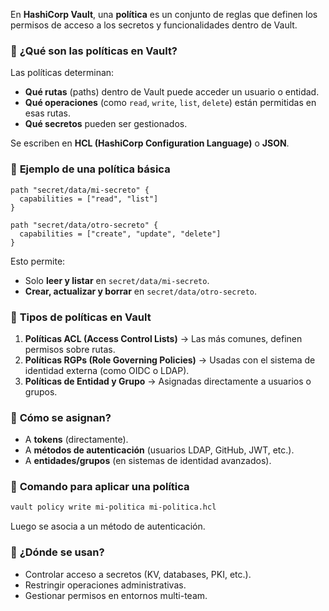 En **HashiCorp Vault**, una **política** es un conjunto de reglas que definen los permisos de acceso a los secretos y funcionalidades dentro de Vault.  

### 🔹 **¿Qué son las políticas en Vault?**  
Las políticas determinan:  
- **Qué rutas** (paths) dentro de Vault puede acceder un usuario o entidad.  
- **Qué operaciones** (como `read`, `write`, `list`, `delete`) están permitidas en esas rutas.  
- **Qué secretos** pueden ser gestionados.  

Se escriben en **HCL (HashiCorp Configuration Language)** o **JSON**.  

### 🔹 **Ejemplo de una política básica**  
```hcl
path "secret/data/mi-secreto" {
  capabilities = ["read", "list"]
}

path "secret/data/otro-secreto" {
  capabilities = ["create", "update", "delete"]
}
```
Esto permite:  
- Solo **leer y listar** en `secret/data/mi-secreto`.  
- **Crear, actualizar y borrar** en `secret/data/otro-secreto`.  

### 🔹 **Tipos de políticas en Vault**  
1. **Políticas ACL (Access Control Lists)** → Las más comunes, definen permisos sobre rutas.  
2. **Políticas RGPs (Role Governing Policies)** → Usadas con el sistema de identidad externa (como OIDC o LDAP).  
3. **Políticas de Entidad y Grupo** → Asignadas directamente a usuarios o grupos.  

### 🔹 **Cómo se asignan?**  
- A **tokens** (directamente).  
- A **métodos de autenticación** (usuarios LDAP, GitHub, JWT, etc.).  
- A **entidades/grupos** (en sistemas de identidad avanzados).  

### 🔹 **Comando para aplicar una política**  
```sh
vault policy write mi-politica mi-politica.hcl
```
Luego se asocia a un método de autenticación.  

### 🔹 **¿Dónde se usan?**  
- Controlar acceso a secretos (KV, databases, PKI, etc.).  
- Restringir operaciones administrativas.  
- Gestionar permisos en entornos multi-team.  
